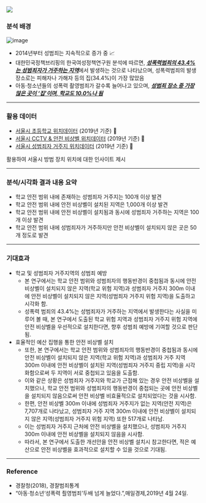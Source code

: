 
![](https://github.com/AsellaS2/Visualization-project-using-public-data/assets/69001369/d5e3afb8-916d-4b7f-a91c-57afa75fd35b)
---
### 분석 배경

![image](https://github.com/AsellaS2/Visualization-project-using-public-data/assets/69001369/d7b2236a-9026-463b-af24-36959a48ab9d)
  
- 2014년부터 성범죄는 지속적으로 증가 중 📈
- 대한민국정책브리핑의 한국여성정책연구원 분석에 따르면, [<U>***성폭력범죄의 43.4%는 성범죄자가 거주하는 지역***</U>](https://www.yna.co.kr/view/AKR20190424073200005)에서 발생하는 것으로 나타났으며, 성폭력범죄의 발생장소로는 피해자나 가해자 등의 집(34.4%)이 가장 많았음
- 아동·청소년들의 성폭력 촬영범죄가 갈수록 늘어나고 있으며, [***성범죄 장소 중 가장 많은 곳이 ‘집’이며, 학교도 10.0%나 됨***](https://www.yna.co.kr/view/AKR20190424073200005)

---
### 활용 데이터
- [서울시 초등학교 위치데이터](https://data.seoul.go.kr/dataList/OA-20555/S/1/datasetView.do) (2019년 기준) 🏢
- [서울시 CCTV & 안전 비상벨 위치데이터](https://www.localdata.go.kr/lif/lifeCtacDataView.do) (2019년 기준) 📸
- [서울시 성범죄자 거주지 위치데이터](https://www.sexoffender.go.kr/m1s2_login5.nsc#) (2019년 기준) 🐾

활용하여 서울시 방범 장치 위치에 대한 인사이트 제시

---
### 분석/시각화 결과 내용 요약  

- 학교 안전 범위 내에 존재하는 성범죄자 거주지는 100개 이상 발견
- 학교 안전 범위 내에 안전 비상벨이 설치된 지역은 1,000개 이상 발견
- 학교 안전 범위 내에 안전 비상벨이 설치됨과 동시에 성범죄자 거주하는 지역은 100개 이상 발견
- 학교 안전 범위 내에 성범죄자가 거주하지만 안전 비상벨이 설치되지 않은 곳은 50개 정도로 발견
---
### 기대효과  

- 학교 및 성범죄자 거주지역의 성범죄 예방
  * 본 연구에서는 학교 안전 범위와 성범죄자의 행동반경이 중첩됨과 동시에 안전 비상벨이 설치되지 않은 지역(학교 위험 지역)과 성범죄자 거주지 300m 이내에 안전 비상벨이 설치되지 않은 지역(성범죄자 거주지 위험 지역)을 도출하고 시각화 함.
  * 성폭력 범죄의 43.4%는 성범죄자가 거주하는 지역에서 발생한다는 사실을 미루어 볼 때, 본 연구에서 도출된 학교 위험 지역과 성범죄자 거주지 위험 지역에 안전 비상벨을 우선적으로 설치한다면, 향후 성범죄 예방에 기여할 것으로 판단됨.
- 효율적인 예산 집행을 통한 안전 비상벨 설치
  * 또한, 본 연구에서는 학교 안전 범위와 성범죄자의 행동반경이 중첩됨과 동시에 안전 비상벨이 설치되지 않은 지역(학교 위험 지역)과 성범죄자 거주 지역 300m 이내에 안전 비상벨이 설치된 지역(성범죄자 거주지 중립 지역)을 시각화함으로써 두 지역이 서로 중첩되고 있음을 도출함.
  * 이와 같은 상황은 성범죄자 거주지와 학교가 근접해 있는 경우 안전 비상벨을 설치했으나, 학교 안전 범위와 성범죄자의 행동반경이 중첩되는 곳에 안전 비상벨을 설치되지 않음으로써 안전 비상벨 비효율적으로 설치되었다는 것을 시사함.
  * 한편, 안전 비상벨 300m 이내에 성범죄자 거주지가 없는 지역(안전 지역)은 7,707개로 나타났고, 성범죄자 거주 지역 300m 이내에 안전 비상벨이 설치되지 않은 지역(성범죄자 거주지 위험 지역) 또한 517개로 나타남.
  * 이는 성범죄자 거주지 근처에 안전 비상벨을 설치했으나, 성범죄자 거주지 300m 이내에 안전 비상벨을 설치되지 않음을 시사함.
  * 따라서, 본 연구에서 도출한 개선안을 안전 비상벨 설치시 참고한다면, 적은 예산으로 안전 비상벨을 효과적으로 설치할 수 있을 것으로 기대됨.
---
### Reference
- 경찰청(2018), 경찰범죄통계
- “아동·청소년‘성폭력 쵤영범죄’두배 넘게 늘었다.”,매일경제,2019년 4월 24일.
